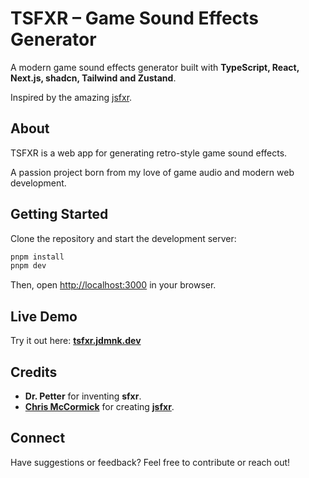 # TSFXR – Game Sound Effects Generator

A modern game sound effects generator built with **TypeScript, React, Next.js, shadcn, Tailwind and Zustand**.

Inspired by the amazing [jsfxr](https://github.com/chr15m/jsfxr).

## About

TSFXR is a web app for generating retro-style game sound effects.

A passion project born from my love of game audio and modern web development.

## Getting Started

Clone the repository and start the development server:

```bash
pnpm install
pnpm dev
```

Then, open [http://localhost:3000](http://localhost:3000) in your browser.

## Live Demo

Try it out here: **[tsfxr.jdmnk.dev](https://tsfxr.jdmnk.dev)**

## Credits

- **Dr. Petter** for inventing **sfxr**.
- **[Chris McCormick](https://github.com/chr15m)** for creating **[jsfxr](https://github.com/chr15m/jsfxr)**.

## Connect

Have suggestions or feedback? Feel free to contribute or reach out!
